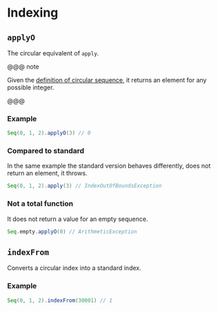 # Indexing

## `applyO`

The circular equivalent of `apply`.

@@@ note

Given the [definition of circular sequence](../what-is.html), it returns an element for any possible integer.

@@@

### Example

```scala
Seq(0, 1, 2).applyO(3) // 0
```

### Compared to standard

In the same example the standard version behaves differently,
does not return an element, it throws.

```scala
Seq(0, 1, 2).apply(3) // IndexOutOfBoundsException
```

### Not a total function

It does not return a value for an empty sequence.

```scala
Seq.empty.applyO(0) // ArithmeticException
```

## `indexFrom`

Converts a circular index into a standard index.

### Example

```scala
Seq(0, 1, 2).indexFrom(30001) // 1
```
